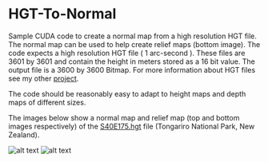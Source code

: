 # HGT-To-Normal

Sample CUDA code to create a normal map from a high resolution HGT file. The normal map can be used to help create relief maps (bottom image).
The code expects a high resolution HGT file ( 1 arc-second ). These files are 3601 by 3601 and contain the height in meters stored as a 16 bit value.
The output file is a 3600 by 3600 Bitmap. For more information about HGT files see my other [project](https://github.com/nodecomplete/NZDEM-HGT-30).

The code should be reasonably easy to adapt to height maps and depth maps of different sizes.

The images below show a normal map and relief map (top and bottom images respectively) of the [S40E175.hgt](https://github.com/nodecomplete/NZDEM-HGT-30/blob/master/HGT/S40E175.zip) file (Tongariro National Park, New Zealand).

![alt text](https://github.com/nodecomplete/HGTToNormal/blob/master/NormalMapCUDA.jpg)
![alt text](https://github.com/nodecomplete/HGT-To-Normal/blob/master/ReliefMap.jpg)
